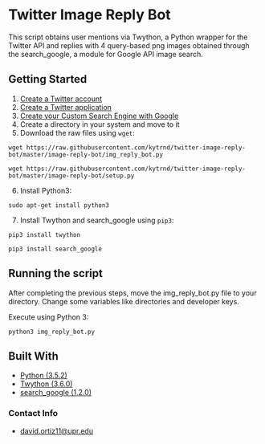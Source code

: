 # Twitter Image Reply Bot

This script obtains user mentions via Twython, a Python wrapper for the Twitter API and replies with 4 query-based png images obtained through the search_google, a module for Google API image search.

## Getting Started

1. [Create a Twitter account](https://www.google.com.pr/url?sa=t&rct=j&q=&esrc=s&source=web&cd=13&cad=rja&uact=8&ved=0ahUKEwiTtKCX-afaAhUMq1kKHbdJCfIQFghhMAw&url=https%3A%2F%2Ftwitter.com%2Fsignup%3Flang%3Den&usg=AOvVaw1MfJ_wTmLtjRlnLzZ8bNkM)
2. [Create a Twitter application](http://docs.inboundnow.com/guide/create-twitter-application/)
3. [Create your Custom Search Engine with Google](https://developers.google.com/custom-search/docs/tutorial/creatingcse)
4. Create a directory in your system and move to it
5. Download the raw files using ```wget```:
```
wget https://raw.githubusercontent.com/kytrnd/twitter-image-reply-bot/master/image-reply-bot/img_reply_bot.py
```
```
wget https://raw.githubusercontent.com/kytrnd/twitter-image-reply-bot/master/image-reply-bot/setup.py
```
6. Install Python3:
```
sudo apt-get install python3
```
7. Install Twython and search_google using ```pip3```:

```
pip3 install twython
```
```
pip3 install search_google
```

## Running the script

After completing the previous steps, move the img_reply_bot.py file to your directory.
Change some variables like directories and developer keys.

Execute using Python 3:

```
python3 img_reply_bot.py
```


## Built With
* [Python (3.5.2)](https://docs.python.org/3/)
* [Twython (3.6.0)](https://twython.readthedocs.io/en/latest/index.html)
* [search_google (1.2.0)](https://rrwen.github.io/search_google/)

### Contact Info
* david.ortiz11@upr.edu
